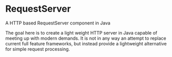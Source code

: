 # RequestServer
A HTTP based RequestServer component in Java

The goal here is to create a light weight HTTP server in Java capable of meeting up with modern demands. It is not in any way an attempt to replace current full feature frameworks, but instead provide a lightweight alternative for simple request processing.
